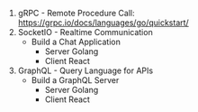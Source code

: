 1. gRPC - Remote Procedure Call: https://grpc.io/docs/languages/go/quickstart/
2. SocketIO - Realtime Communication
   - Build a Chat Application
     - Server Golang
     - Client React 
3. GraphQL - Query Language for APIs
    - Build a GraphQL Server
      - Server Golang
      - Client React